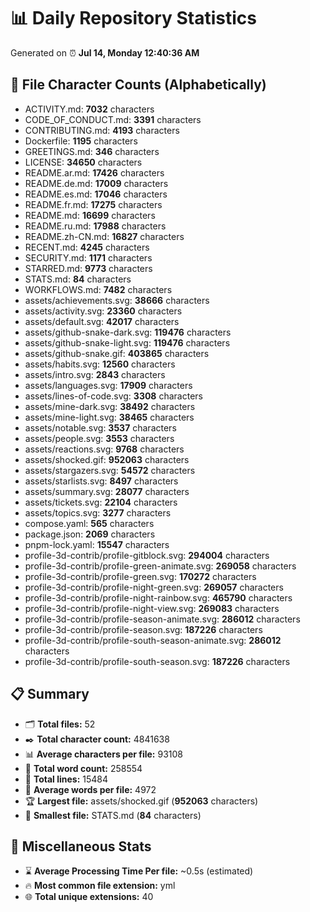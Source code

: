 # 📊 Daily Repository Statistics
Generated on ⏰ **Jul 14, Monday 12:40:36 AM**

## 📂 File Character Counts (Alphabetically)
- ACTIVITY.md: **7032** characters
- CODE_OF_CONDUCT.md: **3391** characters
- CONTRIBUTING.md: **4193** characters
- Dockerfile: **1195** characters
- GREETINGS.md: **346** characters
- LICENSE: **34650** characters
- README.ar.md: **17426** characters
- README.de.md: **17009** characters
- README.es.md: **17046** characters
- README.fr.md: **17275** characters
- README.md: **16699** characters
- README.ru.md: **17988** characters
- README.zh-CN.md: **16827** characters
- RECENT.md: **4245** characters
- SECURITY.md: **1171** characters
- STARRED.md: **9773** characters
- STATS.md: **84** characters
- WORKFLOWS.md: **7482** characters
- assets/achievements.svg: **38666** characters
- assets/activity.svg: **23360** characters
- assets/default.svg: **42017** characters
- assets/github-snake-dark.svg: **119476** characters
- assets/github-snake-light.svg: **119476** characters
- assets/github-snake.gif: **403865** characters
- assets/habits.svg: **12560** characters
- assets/intro.svg: **2843** characters
- assets/languages.svg: **17909** characters
- assets/lines-of-code.svg: **3308** characters
- assets/mine-dark.svg: **38492** characters
- assets/mine-light.svg: **38465** characters
- assets/notable.svg: **3537** characters
- assets/people.svg: **3553** characters
- assets/reactions.svg: **9768** characters
- assets/shocked.gif: **952063** characters
- assets/stargazers.svg: **54572** characters
- assets/starlists.svg: **8497** characters
- assets/summary.svg: **28077** characters
- assets/tickets.svg: **22104** characters
- assets/topics.svg: **3277** characters
- compose.yaml: **565** characters
- package.json: **2069** characters
- pnpm-lock.yaml: **15547** characters
- profile-3d-contrib/profile-gitblock.svg: **294004** characters
- profile-3d-contrib/profile-green-animate.svg: **269058** characters
- profile-3d-contrib/profile-green.svg: **170272** characters
- profile-3d-contrib/profile-night-green.svg: **269057** characters
- profile-3d-contrib/profile-night-rainbow.svg: **465790** characters
- profile-3d-contrib/profile-night-view.svg: **269083** characters
- profile-3d-contrib/profile-season-animate.svg: **286012** characters
- profile-3d-contrib/profile-season.svg: **187226** characters
- profile-3d-contrib/profile-south-season-animate.svg: **286012** characters
- profile-3d-contrib/profile-south-season.svg: **187226** characters

## 📋 Summary
- 🗂️ **Total files:** 52
- ✒️ **Total character count:** 4841638
- 📊 **Average characters per file:** 93108
- 📝 **Total word count:** 258554
- 🧾 **Total lines:** 15484
- 📐 **Average words per file:** 4972
- 🏆 **Largest file:** assets/shocked.gif (**952063** characters)
- 🥉 **Smallest file:** STATS.md (**84** characters)

## 🌟 Miscellaneous Stats
- ⌛ **Average Processing Time Per file:** ~0.5s (estimated)
- 🔥 **Most common file extension:** yml
- 🌐 **Total unique extensions:** 40
